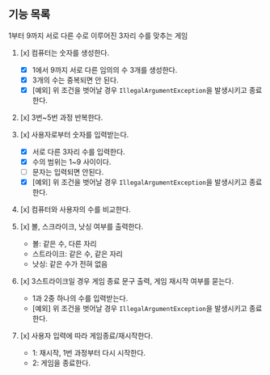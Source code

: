 ## 기능 목록

1부터 9까지 서로 다른 수로 이루어진 3자리 수를 맞추는 게임

1. [x] 컴퓨터는 숫자를 생성한다.
   - [x] 1에서 9까지 서로 다른 임의의 수 3개를 생성한다.
   - [x] 3개의 수는 중복되면 안 된다.
   - [x] [예외] 위 조건을 벗어날 경우 `IllegalArgumentException`을 발생시키고 종료한다.

2. [x] 3번~5번 과정 반복한다.

3. [x] 사용자로부터 숫자를 입력받는다.
   - [x] 서로 다른 3자리 수를 입력한다.
   - [x] 수의 범위는 1~9 사이이다.
   - [ ] 문자는 입력되면 안된다.
   - [x] [예외] 위 조건을 벗어날 경우 `IllegalArgumentException`을 발생시키고 종료한다.

4. [x] 컴퓨터와 사용자의 수를 비교한다.

5. [x] 볼, 스크라이크, 낫싱 여부를 출력한다.
   - 볼: 같은 수, 다른 자리
   - 스트라이크: 같은 수, 같은 자리
   - 낫싱: 같은 수가 전혀 없음

6. [x] 3스트라이크일 경우 게임 종료 문구 출력, 게임 재시작 여부를 묻는다.
   - 1과 2중 하나의 수를 입력받는다.
   - [예외] 위 조건을 벗어날 경우 `IllegalArgumentException`을 발생시키고 종료한다.
   
7. [x] 사용자 입력에 따라 게임종료/재시작한다.
   - 1: 재시작, 1번 과정부터 다시 시작한다.
   - 2: 게임을 종료한다.

